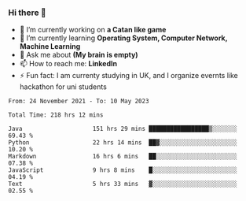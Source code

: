 ### Hi there 👋
- 🔭 I’m currently working on **a Catan like game**
- 🌱 I’m currently learning **Operating System, Computer Network, Machine Learning**
- 💬 Ask me about **(My brain is empty)**
- 📫 How to reach me: **LinkedIn**
- ⚡ Fun fact: I am currenty studying in UK, and I organize evernts like hackathon for uni students

<!--START_SECTION:waka-->

```text
From: 24 November 2021 - To: 10 May 2023

Total Time: 218 hrs 12 mins

Java                    151 hrs 29 mins █████████████████▒░░░░░░░   69.43 %
Python                  22 hrs 14 mins  ██▓░░░░░░░░░░░░░░░░░░░░░░   10.20 %
Markdown                16 hrs 6 mins   ██░░░░░░░░░░░░░░░░░░░░░░░   07.38 %
JavaScript              9 hrs 8 mins    █░░░░░░░░░░░░░░░░░░░░░░░░   04.19 %
Text                    5 hrs 33 mins   ▓░░░░░░░░░░░░░░░░░░░░░░░░   02.55 %
```

<!--END_SECTION:waka-->
